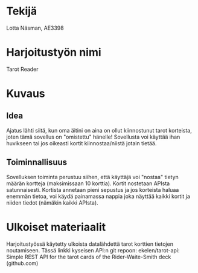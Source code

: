 # Tekijä

Lotta Näsman, AE3398

# Harjoitustyön nimi

Tarot Reader

# Kuvaus

## Idea

Ajatus lähti siitä, kun oma äitini on aina on ollut kiinnostunut tarot korteista, joten tämä sovellus on "omistettu" hänelle! Sovellusta voi käyttää ihan huvikseen tai jos oikeasti kortit kiinnostaa/niistä jotain tietää.

## Toiminnallisuus

Sovelluksen toiminta perustuu siihen, että käyttäjä voi "nostaa" tietyn määrän kortteja (maksimissaan 10 korttia). Kortit nostetaan APIsta satunnaisesti. Kortista annetaan pieni sepustus ja jos korteista haluaa enemmän tietoa, voi käydä painamassa nappia joka näyttää kaikki kortit ja niiden tiedot (nämäkin kaikki APIsta).

# Ulkoiset materiaalit

Harjoitustyössä käytetty ulkoista datalähdettä tarot korttien tietojen noutamiseen. Tässä linkki kyseisen API:n git repoon: ekelen/tarot-api: Simple REST API for the tarot cards of the Rider-Waite-Smith deck (github.com)
